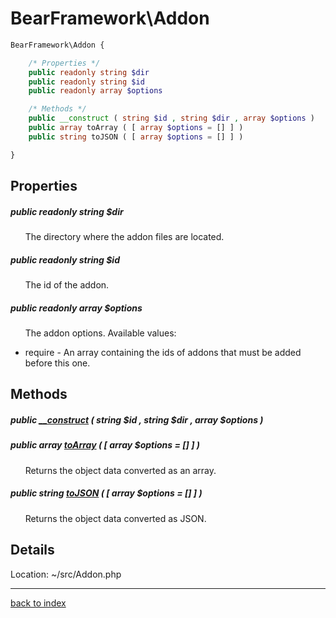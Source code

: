# BearFramework\Addon

```php
BearFramework\Addon {

	/* Properties */
	public readonly string $dir
	public readonly string $id
	public readonly array $options

	/* Methods */
	public __construct ( string $id , string $dir , array $options )
	public array toArray ( [ array $options = [] ] )
	public string toJSON ( [ array $options = [] ] )

}
```

## Properties

##### public readonly string $dir

&nbsp;&nbsp;&nbsp;&nbsp;&nbsp;&nbsp;The directory where the addon files are located.

##### public readonly string $id

&nbsp;&nbsp;&nbsp;&nbsp;&nbsp;&nbsp;The id of the addon.

##### public readonly array $options

&nbsp;&nbsp;&nbsp;&nbsp;&nbsp;&nbsp;The addon options. Available values:
- require - An array containing the ids of addons that must be added before this one.

## Methods

##### public [__construct](bearframework.addon.__construct.method.md) ( string $id , string $dir , array $options )

##### public array [toArray](bearframework.addon.toarray.method.md) ( [ array $options = [] ] )

&nbsp;&nbsp;&nbsp;&nbsp;&nbsp;&nbsp;Returns the object data converted as an array.

##### public string [toJSON](bearframework.addon.tojson.method.md) ( [ array $options = [] ] )

&nbsp;&nbsp;&nbsp;&nbsp;&nbsp;&nbsp;Returns the object data converted as JSON.

## Details

Location: ~/src/Addon.php

---

[back to index](index.md)

